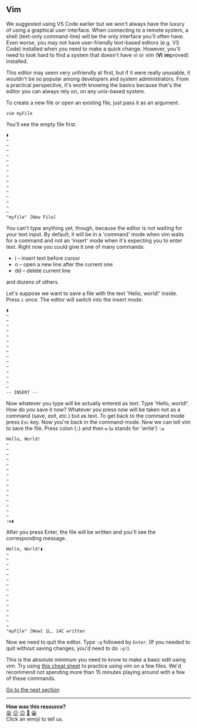 ## Vim
We suggested using VS Code earlier but we won't always have the luxury of using a graphical user interface. When connecting to a remote system, a shell (text-only command-line) will be the only interface you'll often have. Even worse, you may not have user-friendly text-based editors (e.g. VS Code) installed when you need to make a quick change. However, you'll need to look hard to find a system that doesn't have vi or vim (**Vi** i**m**proved) installed.

This editor may seem very unfriendly at first, but if it were really unusable, it wouldn't be so popular among developers and system administrators. From a practical perspective, it's worth knowing the basics because that's the editor you can always rely on, on any unix-based system.

To create a new file or open an existing file, just pass it as an argument.

`vim myFile`

You'll see the empty file first.

```shell
▮
~
~
~
~
~
~
~
~
~
~
~
~
~
~
~
"myfile" [New File]
```

You can't type anything yet, though, because the editor is not waiting for your text input. By default, it will be in a 'command' mode when vim waits for a command and not an 'insert' mode when it's expecting you to enter text. Right now you could give it one of many commands:

* i – insert text before cursor
* o – open a new line after the current one
* dd – delete current line

and dozens of others.

Let's suppose we want to save a file with the text 'Hello, world!' inside. Press `i` once. The editor will switch into the insert mode:

```shell
▮
~
~
~
~
~
~
~
~
~
~
~
~
~
~
~
-- INSERT --
```

Now whatever you type will be actually entered as text. Type 'Hello, world!'. How do you save it now? Whatever you press now will be taken not as a command (save, exit, etc.) but as text. To get back to the command mode press `Esc` key. Now you're back in the command-mode. Now we can tell vim to save the file. Press colon (`:`) and then `w` (`w` stands for 'write') `:w`

```shell
Hello, World!
~
~
~
~
~
~
~
~
~
~
~
~
~
~
~
:w▮
```

After you press Enter, the file will be written and you'll see the corresponding message.

```shell
Hello, World!▮
~
~
~
~
~
~
~
~
~
~
~
~
~
~
~
"myFile" [New] 1L, 14C written
```

Now we need to quit the editor. Type `:q` followed by `Enter`. (If you needed to quit without saving changes, you'd need to do `:q!`).

This is the absolute minimum you need to know to make a basic edit using vim. Try using [this cheat sheet](https://devhints.io/vim) to practice using vim on a few files. We'd recommend not spending more than 15 minutes playing around with a few of these commands.

[Go to the next section](./30_learning_objectives.ed.md)


<!-- BEGIN GENERATED SECTION DO NOT EDIT -->

---

**How was this resource?**  
[😫](https://airtable.com/shrUJ3t7KLMqVRFKR?prefill_Repository=course&prefill_File=foundations/command_line/29_vim.md&prefill_Sentiment=😫) [😕](https://airtable.com/shrUJ3t7KLMqVRFKR?prefill_Repository=course&prefill_File=foundations/command_line/29_vim.md&prefill_Sentiment=😕) [😐](https://airtable.com/shrUJ3t7KLMqVRFKR?prefill_Repository=course&prefill_File=foundations/command_line/29_vim.md&prefill_Sentiment=😐) [🙂](https://airtable.com/shrUJ3t7KLMqVRFKR?prefill_Repository=course&prefill_File=foundations/command_line/29_vim.md&prefill_Sentiment=🙂) [😀](https://airtable.com/shrUJ3t7KLMqVRFKR?prefill_Repository=course&prefill_File=foundations/command_line/29_vim.md&prefill_Sentiment=😀)  
Click an emoji to tell us.

<!-- END GENERATED SECTION DO NOT EDIT -->
